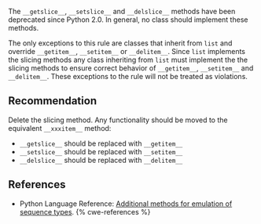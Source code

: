 The `__getslice__`, `__setslice__` and `__delslice__` methods have been deprecated since Python 2.0. In general, no class should implement these methods.

The only exceptions to this rule are classes that inherit from `list` and override `__getitem__`, `__setitem__` or `__delitem__`. Since `list` implements the slicing methods any class inheriting from `list` must implement the the slicing methods to ensure correct behavior of `__getitem__`, `__setitem__` and `__delitem__`. These exceptions to the rule will not be treated as violations.


## Recommendation
Delete the slicing method. Any functionality should be moved to the equivalent `__xxxitem__` method:

* `__getslice__` should be replaced with `__getitem__`
* `__setslice__` should be replaced with `__setitem__`
* `__delslice__` should be replaced with `__delitem__`

## References
* Python Language Reference: [ Additional methods for emulation of sequence types](https://docs.python.org/2/reference/datamodel.html#additional-methods-for-emulation-of-sequence-types).
{% cwe-references %}
